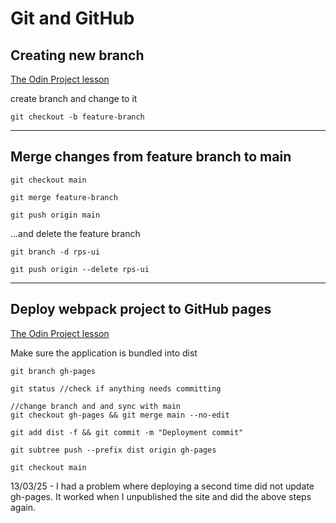 Git and GitHub
========================

## Creating new branch

[The Odin Project lesson](https://www.theodinproject.com/lessons/foundations-revisiting-rock-paper-scissors)

create branch and change to it

`git checkout -b feature-branch`

---

## Merge changes from feature branch to main

```
git checkout main

git merge feature-branch

git push origin main

```
...and delete the feature branch

```
git branch -d rps-ui

git push origin --delete rps-ui
```
---

## Deploy webpack project to GitHub pages

[The Odin Project lesson](https://www.theodinproject.com/lessons/node-path-javascript-restaurant-page)

Make sure the application is bundled into dist

```
git branch gh-pages

git status //check if anything needs committing

//change branch and and sync with main
git checkout gh-pages && git merge main --no-edit

git add dist -f && git commit -m "Deployment commit"

git subtree push --prefix dist origin gh-pages

git checkout main
```

13/03/25 - I had a problem where deploying a second time did not update gh-pages. It worked when I unpublished the site and did the above steps again.



